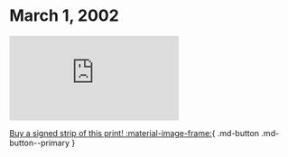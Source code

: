 # March 1, 2002

![](https://www.achewood.com/comic.php?date=03012002)

[Buy a signed strip of this print! :material-image-frame:](https://achewood-holiday-pop-up.myshopify.com/products/strip#03012002){ .md-button .md-button--primary }
